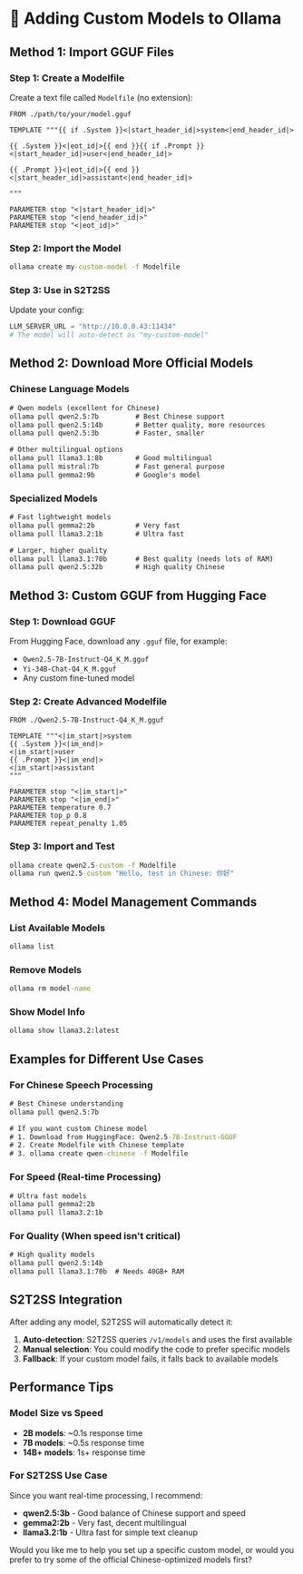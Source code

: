 # 🔧 Adding Custom Models to Ollama

## Method 1: Import GGUF Files

### Step 1: Create a Modelfile
Create a text file called `Modelfile` (no extension):

```
FROM ./path/to/your/model.gguf

TEMPLATE """{{ if .System }}<|start_header_id|>system<|end_header_id|>

{{ .System }}<|eot_id|>{{ end }}{{ if .Prompt }}<|start_header_id|>user<|end_header_id|>

{{ .Prompt }}<|eot_id|>{{ end }}<|start_header_id|>assistant<|end_header_id|>

"""

PARAMETER stop "<|start_header_id|>"
PARAMETER stop "<|end_header_id|>"
PARAMETER stop "<|eot_id|>"
```

### Step 2: Import the Model
```cmd
ollama create my-custom-model -f Modelfile
```

### Step 3: Use in S2T2SS
Update your config:
```python
LLM_SERVER_URL = "http://10.0.0.43:11434"
# The model will auto-detect as "my-custom-model"
```

## Method 2: Download More Official Models

### Chinese Language Models
```cmd
# Qwen models (excellent for Chinese)
ollama pull qwen2.5:7b         # Best Chinese support
ollama pull qwen2.5:14b        # Better quality, more resources
ollama pull qwen2.5:3b         # Faster, smaller

# Other multilingual options
ollama pull llama3.1:8b        # Good multilingual
ollama pull mistral:7b         # Fast general purpose
ollama pull gemma2:9b          # Google's model
```

### Specialized Models
```cmd
# Fast lightweight models
ollama pull gemma2:2b          # Very fast
ollama pull llama3.2:1b        # Ultra fast

# Larger, higher quality
ollama pull llama3.1:70b       # Best quality (needs lots of RAM)
ollama pull qwen2.5:32b        # High quality Chinese
```

## Method 3: Custom GGUF from Hugging Face

### Step 1: Download GGUF
From Hugging Face, download any `.gguf` file, for example:
- `Qwen2.5-7B-Instruct-Q4_K_M.gguf`
- `Yi-34B-Chat-Q4_K_M.gguf`
- Any custom fine-tuned model

### Step 2: Create Advanced Modelfile
```
FROM ./Qwen2.5-7B-Instruct-Q4_K_M.gguf

TEMPLATE """<|im_start|>system
{{ .System }}<|im_end|>
<|im_start|>user
{{ .Prompt }}<|im_end|>
<|im_start|>assistant
"""

PARAMETER stop "<|im_start|>"
PARAMETER stop "<|im_end|>"
PARAMETER temperature 0.7
PARAMETER top_p 0.8
PARAMETER repeat_penalty 1.05
```

### Step 3: Import and Test
```cmd
ollama create qwen2.5-custom -f Modelfile
ollama run qwen2.5-custom "Hello, test in Chinese: 你好"
```

## Method 4: Model Management Commands

### List Available Models
```cmd
ollama list
```

### Remove Models
```cmd
ollama rm model-name
```

### Show Model Info
```cmd
ollama show llama3.2:latest
```

## Examples for Different Use Cases

### For Chinese Speech Processing
```cmd
# Best Chinese understanding
ollama pull qwen2.5:7b

# If you want custom Chinese model
# 1. Download from HuggingFace: Qwen2.5-7B-Instruct-GGUF
# 2. Create Modelfile with Chinese template
# 3. ollama create qwen-chinese -f Modelfile
```

### For Speed (Real-time Processing)
```cmd
# Ultra fast models
ollama pull gemma2:2b
ollama pull llama3.2:1b
```

### For Quality (When speed isn't critical)
```cmd
# High quality models
ollama pull qwen2.5:14b
ollama pull llama3.1:70b  # Needs 40GB+ RAM
```

## S2T2SS Integration

After adding any model, S2T2SS will automatically detect it:

1. **Auto-detection**: S2T2SS queries `/v1/models` and uses the first available
2. **Manual selection**: You could modify the code to prefer specific models
3. **Fallback**: If your custom model fails, it falls back to available models

## Performance Tips

### Model Size vs Speed
- **2B models**: ~0.1s response time
- **7B models**: ~0.5s response time  
- **14B+ models**: 1s+ response time

### For S2T2SS Use Case
Since you want real-time processing, I recommend:
- **qwen2.5:3b** - Good balance of Chinese support and speed
- **gemma2:2b** - Very fast, decent multilingual
- **llama3.2:1b** - Ultra fast for simple text cleanup

Would you like me to help you set up a specific custom model, or would you prefer to try some of the official Chinese-optimized models first?
